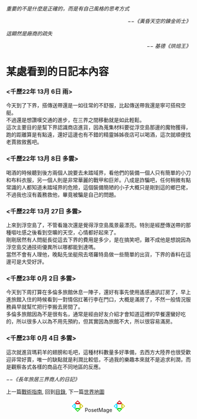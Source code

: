 *重要的不是什麼是正確的，而是有自己風格的思考方式*  
<p align="right"><i>−−《黃昏天空的鍊金術士》</i></p>

*這顯然是廠商的疏失*  
<p align="right"><i>−− 基德《烘焙王》</i></p>

# 某處看到的日記本內容
### <千歷22年 13月 6日  雨>  
今天到了下界，搭傳送帶還是一如往常的不舒服，比起傳送帶我還是寧可搭飛空艇。   
不過還是想讚嘆交通的進步，在三界之間移動就是如此輕鬆。   
這次主要目的是幫下界認識商店進貨，因為蒐集材料要從浮空島那邊的魔物獲得，跑的距離算是有點遠，還好這邊也有不錯的精靈姊姊夜店可以喝酒，這次就順便找老賈敘敘舊吧。   
  
  
### <千歷22年 13月 8日  多雲>  
喝酒的時候聽到後方兩個人說要去未踏域界，看他們的裝備一個人只有簡單的小刀和布料衣服，另一個人則是非常華麗的戰甲和巨斧。八成是詐騙吧，任何稍微有點常識的人都知道未踏域界的危險，這個裝備簡陋的小子大概只是剛到這的鄉巴佬，不過我也沒有義務救他，畢竟被騙是自己的問題。  
  
  
### <千歷22年 13月 27日  多雲>  
上來到浮空島了，不管看幾次還是覺得浮空島風景最漂亮。特別是經歷傳送帶的那種嘔吐感之後看到空曠的天空，心情都好起來了。   
剛剛居然有人問艇長從這去下界的費用是多少，是在搞笑吧，難不成他是想說因為浮空島交通技術優異所以哪都能到達嗎。   
當然不會有人理他，晚點先坐艇飛去塔羅特島做一些簡單的出貨，下界的香料在這邊可是大受好評。   
  
  
### <千歷23年 0月 2日  多雲>  
今天到下周打算在多倫多旅館休息一陣子，還好有事先使用遙感通訊訂房了，早上進旅館入住的時候看到一對情侶扛著行李在門口，大概是滿房了，不然一般情況服務員早就幫忙把行李搬去房間了。   
多倫多旅館因為不是很有名，通常是經由好友介紹才會知道這裡的早餐還蠻好吃的，所以很多人以為不用先預約，但其實因為旅館不大，所以很容易滿房。   
  
  
### <千歷23年 0月 4日  多雲>  
這次就進貨瑪莉羊的翅膀和毛吧，這種材料數量多好準備，去西方大陸界也很受歡迎非常好賣，唯一的缺點就是利潤比較低，不過我的樂趣本來就不是追求利潤，而是觀察各式各樣的商品在不同地區的反應。   


*−−《長年旅居三界商人的日記》*  


上一篇[戰術指南](../Tactics), 
回到[目錄](/#ch-1-world-setting), 
下一篇[世界地圖](../WorldMap)


<p align="center"><img src="/Icon/New/PosetMage_t.png" Height="32" /> PosetMage <img src="/Icon/New/PosetMage_t.png" Height="32" /></p>
